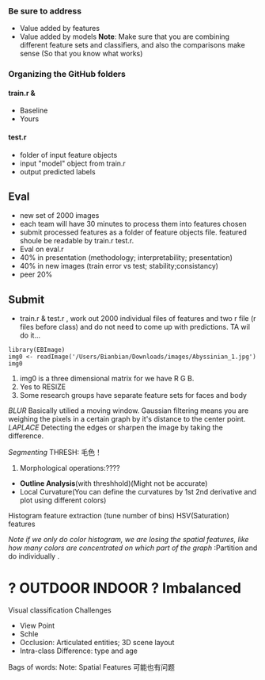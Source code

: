 ### 
### Be sure to address
- Value added by features  
- Value added by models
**Note**: Make sure that you are combining different feature sets and classifiers, and also the comparisons make sense (So that you know what works)

### Organizing the GitHub folders
#### train.r &
- Baseline
- Yours

#### test.r  
- folder of input feature objects
- input "model" object from train.r
- output predicted labels  
  
## Eval
- new set of 2000 images
- each team will have 30 minutes to process them into features chosen
- submit processed features as a folder of feature objects file. featured shoule be readable by train.r test.r.
- Eval on eval.r
- 40% in presentation (methodology; interpretability; presentation)
- 40% in new images (train error vs test; stability;consistancy)
- peer 20%

## Submit
- train.r & test.r , work out 2000 individual files of features and two r file (r files before class) and do not need to come up with predictions. TA wil do it...

```{r}
library(EBImage)
img0 <- readImage('/Users/Bianbian/Downloads/images/Abyssinian_1.jpg')
img0
```
1. img0 is a three dimensional matrix for we have R G B.
2. Yes to RESIZE
3. Some research groups have separate feature sets for faces and body


*BLUR*
Basically utilied a moving window. Gaussian filtering means you are weighing the pixels in a certain graph by it's distance to the center point.
*LAPLACE*
Detecting the edges or sharpen the image by taking the difference.

*Segmenting*
THRESH: 毛色！
1. Morphological operations:????


*  **Outline Analysis**(with threshhold)(Might not be accurate)
* Local Curvature(You can define the curvatures by 1st 2nd derivative and plot using different colors)


Histogram feature extraction (tune number of bins)
HSV(Saturation) features

*Note if we only do color histogram, we are losing the spatial features, like how many colors are concentrated on which part of the graph*
:Partition and do individually .

? OUTDOOR INDOOR
? Imbalanced 
=======
Visual classification Challenges
- View Point
- Schle 
- Occlusion: Articulated entities; 3D scene layout
- Intra-class Difference: type and age

Bags of words: Note: Spatial Features 可能也有问题

